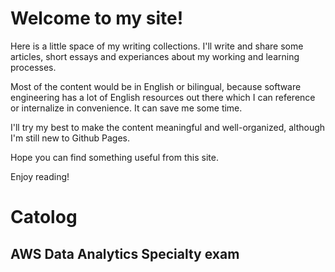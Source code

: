 # Welcome to my site!

Here is a little space of my writing collections. I'll write and share some articles, short essays and experiances about my working and learning processes.

Most of the content would be in English or bilingual, because software engineering has a lot of English resources out there which I can reference or internalize in convenience. It can save me some time.

I'll try my best to make the content meaningful and well-organized, although I'm still new to Github Pages.

Hope you can find something useful from this site.

Enjoy reading!

# Catolog

## AWS Data Analytics Specialty exam
